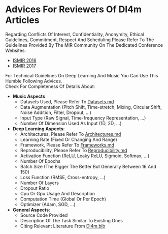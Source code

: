 # Advices For Reviewers Of Dl4m Articles

Regarding Conflicts Of Interest, Confidentiality, Anonymity, Ethical Guidelines, Commitment, Respect And Scheduling Please Refer To The Guidelines Provided By The MIR Community On The Dedicated Conference Websites:

- [ISMIR 2016](https://wp.nyu.edu/ismir2016/call-for-participation/guidelines-for-reviewers/)
- [ISMIR 2017](https://ismir2017.smcnus.org/guidelines-for-reviewers/)

For Technical Guidelines On Deep Learning And Music You Can Use This Humble Following Advices.  
Check For Completeness Of Details About:

- **Music Aspects**
  - Datasets Used, Please Refer To [Datasets.md](https://github.com/ybayle/awesome-deep-learning-music/blob/master/datasets.md)
  - Data Augmentation (Pitch Shift, Time-stretch, Mixing, Circular Shift, Noise Addition, Filter, Dropout, …)
  - Input Type (Raw Signal, Time-frequency Representation, …)
  - Number Of Dimension Used As Input (1D, 2D, …)
- **Deep Learning Aspects**:
  - Architectures, Please Refer To [Architectures.md](https://github.com/ybayle/awesome-deep-learning-music/blob/master/architectures.md)
  - Learning Rate (Fixed Or Changing And Range)
  - Framework, Please Refer To [Frameworks.md](https://github.com/ybayle/awesome-deep-learning-music/blob/master/frameworks.md)
  - Reproducibility, Please Refer To [Reproducibility.md](https://github.com/ybayle/awesome-deep-learning-music/blob/master/reproducibility.md)
  - Activation Function (ReLU, Leaky ReLU, Sigmoid, Softmax, …)
  - Number Of Epochs
  - Batch Size (The Bigger The Better But Generally Between 16 And 150)
  - Loss Function (RMSE, Cross-entropy, …)
  - Number Of Layers
  - Dropout Ratio
  - Cpu Or Gpu Usage And Description
  - Computation Time (Global Or Per Epoch)
  - Optimizer (Adam, SGD, …)
- **General Aspects**:
  - Source Code Provided
  - Description Of The Task Similar To Existing Ones
  - Citing Relevant Literature From [Dl4m.bib](https://github.com/ybayle/awesome-deep-learning-music/blob/master/dl4m.bib)

